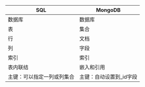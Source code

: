 | SQL| MongoDB|
| --- | --- |
|数据库 | 数据库 |
| 表 | 集合 |
|行 | 文档 |
| 列 | 字段 |
|索引 | 索引 |
|表内联结 | 嵌入和引用 |
| 主键：可以指定一列或列集合 | 主键：自动设置到_id字段 |